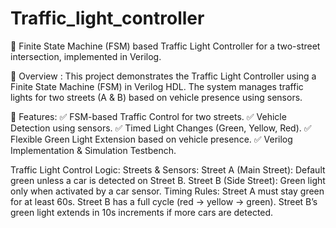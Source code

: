 # Traffic_light_controller
🚦 Finite State Machine (FSM) based Traffic Light Controller for a two-street intersection, implemented in Verilog.

📌 Overview :
This project demonstrates the Traffic Light Controller using a Finite State Machine (FSM) in Verilog HDL.
The system manages traffic lights for two streets (A & B) based on vehicle presence using sensors.

🎯 Features:
✅ FSM-based Traffic Control for two streets.
✅ Vehicle Detection using sensors.
✅ Timed Light Changes (Green, Yellow, Red).
✅ Flexible Green Light Extension based on vehicle presence.
✅ Verilog Implementation & Simulation Testbench.

Traffic Light Control Logic: Streets & Sensors:
Street A (Main Street): Default green unless a car is detected on Street B.
Street B (Side Street): Green light only when activated by a car sensor.
Timing Rules:
Street A must stay green for at least 60s.
Street B has a full cycle (red → yellow → green).
Street B’s green light extends in 10s increments if more cars are detected.
